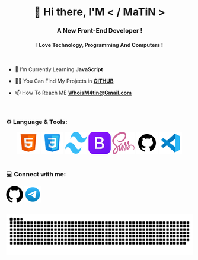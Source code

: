 <h1 align="center">👋 Hi there, I'M < / MaTiN ></h1>

<h3 align="center">A New Front-End Developer !</h3>
<h4 align="center">I Love Technology, Programming And Computers !</h4>

<br>

- 🌱 I’m Currently Learning **JavaScript**

- 👨‍💻 You Can Find My Projects in [**GITHUB**](https://github.com/RealMaTiN)

- 📫 How To Reach ME **WhoisM4tin@Gmail.com**

<br>

<h3>⚙️ Language & Tools:</h3>

<div align="center">
  <code><img height="60" width="60" src="https://github.com/RealMaTiN/RealMaTiN/blob/main/Pics%20-%20Gifs/Language%20%26%20Tools/Html.svg"></code>
  <code><img height="60" width="60" src="https://github.com/RealMaTiN/RealMaTiN/blob/main/Pics%20-%20Gifs/Language%20%26%20Tools/Css.svg"></code>
  <code><img height="60" width="60" src="https://github.com/RealMaTiN/RealMaTiN/blob/main/Pics%20-%20Gifs/Language%20%26%20Tools/Tailwind.svg"></code>
  <code><img height="60" width="60" src="https://github.com/RealMaTiN/RealMaTiN/blob/main/Pics%20-%20Gifs/Language%20%26%20Tools/Bootstrap.svg"></code>
  <code><img height="60" width="60" src="https://github.com/RealMaTiN/RealMaTiN/blob/main/Pics%20-%20Gifs/Language%20%26%20Tools/Sass.svg"></code>
  <code><img height="60" width="60" src="https://github.com/RealMaTiN/RealMaTiN/blob/main/Pics%20-%20Gifs/Language%20%26%20Tools/Github.svg"></code>
  <code><img height="60" width="60" src="https://github.com/RealMaTiN/RealMaTiN/blob/main/Pics%20-%20Gifs/Language%20%26%20Tools/VSCode.svg"></code>
</div>

<br>

<h3>💻 Connect with me:</h3>

<a href="https://github.com/RealMaTiN" target="blank"><img align="center" src="https://github.com/RealMaTiN/RealMaTiN/blob/main/Pics%20-%20Gifs/Social%20Media/Github.svg" height="45" width="45" /></a>
<a href="https://t.me/MainMaTiN" target="blank"><img align="center" src="https://github.com/RealMaTiN/RealMaTiN/blob/main/Pics%20-%20Gifs/Social%20Media/Telegram.svg" height="45" width="45" /></a>

<br>

<div align="center">
<img src="https://github.com/RealMaTiN/RealMaTiN/blob/main/Pics%20-%20Gifs/Gifs/Snake-Game.svg">
</div>

